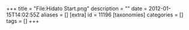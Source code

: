 +++
title = "File:Hidato Start.png"
description = ""
date = 2012-01-15T14:02:55Z
aliases = []
[extra]
id = 11196
[taxonomies]
categories = []
tags = []
+++


